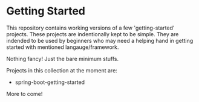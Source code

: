# Getting Started

This repository contains working versions of a few 'getting-started' projects. These projects are indentionally kept to be simple. They are indended to be used by beginners who may need a helping hand in getting started with mentioned langauge/framework. 

Nothing fancy! Just the bare minimum stuffs. 

Projects in this collection at the moment are: 
- spring-boot-getting-started

More to come!
